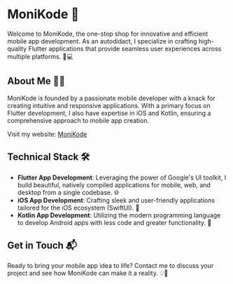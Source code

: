 # MoniKode 🚀

Welcome to MoniKode, the one-stop shop for innovative and efficient mobile app development. As an autodidact, I specialize in crafting high-quality Flutter applications that provide seamless user experiences across multiple platforms. 📱💻

## About Me 🧑‍💻

MoniKode is founded by a passionate mobile developer with a knack for creating intuitive and responsive applications. With a primary focus on Flutter development, I also have expertise in iOS and Kotlin, ensuring a comprehensive approach to mobile app creation.

Visit my website: [MoniKode](https://monikode-mobile-solutions.github.io/MoniKodeMobileSolutions.github.io/)

## Technical Stack 🛠️

- **Flutter App Development**: Leveraging the power of Google's UI toolkit, I build beautiful, natively compiled applications for mobile, web, and desktop from a single codebase. 🌐
- **iOS App Development**: Crafting sleek and user-friendly applications tailored for the iOS ecosystem (SwiftUI). 🍏
- **Kotlin App Development**: Utilizing the modern programming language to develop Android apps with less code and greater functionality. 🤖

## Get in Touch 📬

Ready to bring your mobile app idea to life? Contact me to discuss your project and see how MoniKode can make it a reality. 💡🤝
